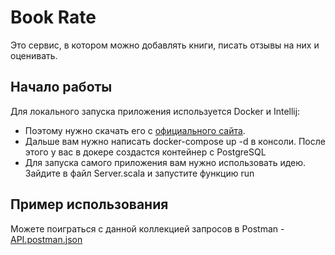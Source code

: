 # Book Rate

Это сервис, в котором можно добавлять книги, писать отзывы на них и оценивать.

## Начало работы
Для локального запуска приложения используется Docker и Intellij: 
- Поэтому нужно скачать его с [официального сайта](https://www.docker.com/products/docker-desktop/). 
- Дальше вам нужно написать docker-compose up -d в консоли. После этого у вас в докере создастся контейнер с PostgreSQL
- Для запуска самого приложения вам нужно использовать идею. Зайдите в файл Server.scala и запустите функцию run

## Пример использования
Можете поиграться с данной коллекцией запросов в Postman - [API.postman.json](API.postman_book_rate.json)